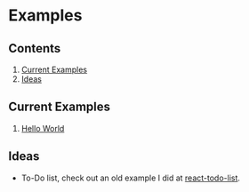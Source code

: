 # Examples #

## Contents

1. [Current Examples](#current-examples)
1. [Ideas](#ideas)

## Current Examples

1. [Hello World](./hello-world/)

## Ideas

- To-Do list, check out an old example I did at [react-todo-list](https://github.com/jofaval/react-todo-list).